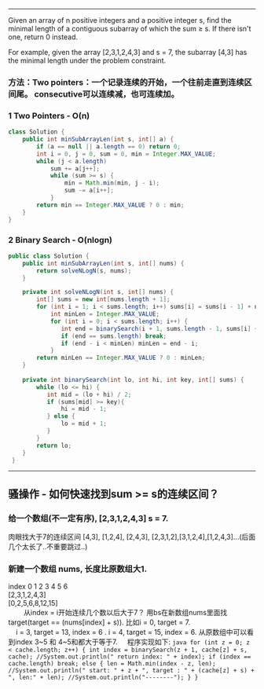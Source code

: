 - - -
Given an array of n positive integers and a positive integer s, find the minimal length of a contiguous subarray of which the 
sum ≥ s. If there isn't one, return 0 instead.

For example, given the array [2,3,1,2,4,3] and s = 7,
the subarray [4,3] has the minimal length under the problem constraint.

### 方法：Two pointers：一个记录连续的开始，一个往前走直到连续区间尾。 consecutive可以连续减，也可连续加。
     
### 1 Two Pointers - O(n)
```java
class Solution {
    public int minSubArrayLen(int s, int[] a) {
        if (a == null || a.length == 0) return 0;
        int i = 0, j = 0, sum = 0, min = Integer.MAX_VALUE;
        while (j < a.length) 
            sum += a[j++];
            while (sum >= s) {
                min = Math.min(min, j - i);
                sum -= a[i++];
            }
        return min == Integer.MAX_VALUE ? 0 : min;
    }
}
```

### 2 Binary Search - O(nlogn)
```java
public class Solution {
    public int minSubArrayLen(int s, int[] nums) {
        return solveNLogN(s, nums);
    }

    private int solveNLogN(int s, int[] nums) {
        int[] sums = new int[nums.length + 1];
        for (int i = 1; i < sums.length; i++) sums[i] = sums[i - 1] + nums[i - 1];
            int minLen = Integer.MAX_VALUE;
            for (int i = 0; i < sums.length; i++) {
               int end = binarySearch(i + 1, sums.length - 1, sums[i] + s, sums);
               if (end == sums.length) break;
               if (end - i < minLen) minLen = end - i;
            }
        return minLen == Integer.MAX_VALUE ? 0 : minLen;
    }
    
    private int binarySearch(int lo, int hi, int key, int[] sums) {
        while (lo <= hi) {
           int mid = (lo + hi) / 2;
           if (sums[mid] >= key){
               hi = mid - 1;
           } else {
               lo = mid + 1;
           }
        }
        return lo;
    }
 }
```
- - -
## 骚操作 - 如何快速找到sum >= s的连续区间？
### 给一个数组(不一定有序), [2,3,1,2,4,3] s = 7. 
肉眼找大于7的连续区间 [4,3], [1,2,4], [2,4,3], [2,3,1,2],[3,1,2,4],[1,2,4,3]...(后面几个太长了..不重要跳过..)

### 新建一个数组 nums, 长度比原数组大1.
index 0 1 2 3 4 5  6 <br>
     [2,3,1,2,4,3] <br>
     [0,2,5,6,8,12,15] <br>
     
     从index = i开始连续几个数以后大于7？ 用bs在新数组nums里面找target(target == (nums[index] + s)). 比如i = 0, target = 7. <br>
     i = 3, target = 13, index = 6 . i = 4, target = 15, index = 6. 从原数组中可以看到index 3~5 和 4~5和都大于等于7.
     程序实现如下: 
     ```java
     for (int z = 0; z < cache.length; z++) {
            int index = binarySearch(z + 1, cache[z] + s, cache);
            //System.out.println(" return index: " + index);
            if (index == cache.length) break;
            else {
                len = Math.min(index - z, len);
                //System.out.println(" start: " + z + ", target : " + (cache[z] + s) + ", len:" + len);
                //System.out.println("--------");
            }
        } 
     ```

   
